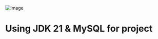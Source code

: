 ![image](https://github.com/user-attachments/assets/bf19f912-dbb5-4732-852a-83d4aa944b41)

# Using JDK 21 & MySQL for project
